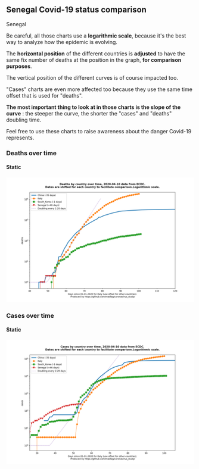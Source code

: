 ## Senegal Covid-19 status comparison 

Senegal



Be careful, all those charts use a **logarithmic scale**, because it's the best way to analyze how the epidemic is evolving.
 
The **horizontal position** of the different countries is **adjusted** to have the same fix number of deaths at the position in the graph, **for comparison purposes**.

The vertical position of the different curves is of course impacted too.

"Cases" charts are even more affected too because they use the same time offset that is used for "deaths".

**The most important thing to look at in those charts is the slope of the curve** : the steeper the curve, the shorter the "cases" and "deaths" doubling time.

Feel free to use these charts to raise awareness about the danger Covid-19 represents. 


 
### Deaths over time
 
#### Static
![Senegal covid-19 deaths static chart](https://raw.githubusercontent.com/madlag/coronavirus_study/master/notebooks/graphs/2020-04-10/countries/Senegal/2020-04-10_Senegal_deaths.png "Senegal covid-19 deaths static chart")   

 
### Cases over time
 
#### Static
![Senegal covid-19 cases static chart](https://raw.githubusercontent.com/madlag/coronavirus_study/master/notebooks/graphs/2020-04-10/countries/Senegal/2020-04-10_Senegal_cases.png "Senegal covid-19 cases static chart")   


